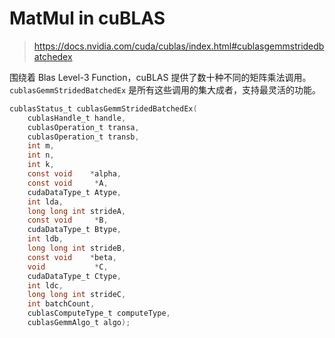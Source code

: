 ﻿# MatMul in cuBLAS

> <https://docs.nvidia.com/cuda/cublas/index.html#cublasgemmstridedbatchedex>

围绕着 Blas Level-3 Function，cuBLAS 提供了数十种不同的矩阵乘法调用。`cublasGemmStridedBatchedEx` 是所有这些调用的集大成者，支持最灵活的功能。

```c
cublasStatus_t cublasGemmStridedBatchedEx(
    cublasHandle_t handle,
    cublasOperation_t transa,
    cublasOperation_t transb,
    int m,
    int n,
    int k,
    const void    *alpha,
    const void     *A,
    cudaDataType_t Atype,
    int lda,
    long long int strideA,
    const void     *B,
    cudaDataType_t Btype,
    int ldb,
    long long int strideB,
    const void    *beta,
    void           *C,
    cudaDataType_t Ctype,
    int ldc,
    long long int strideC,
    int batchCount,
    cublasComputeType_t computeType,
    cublasGemmAlgo_t algo);
```
